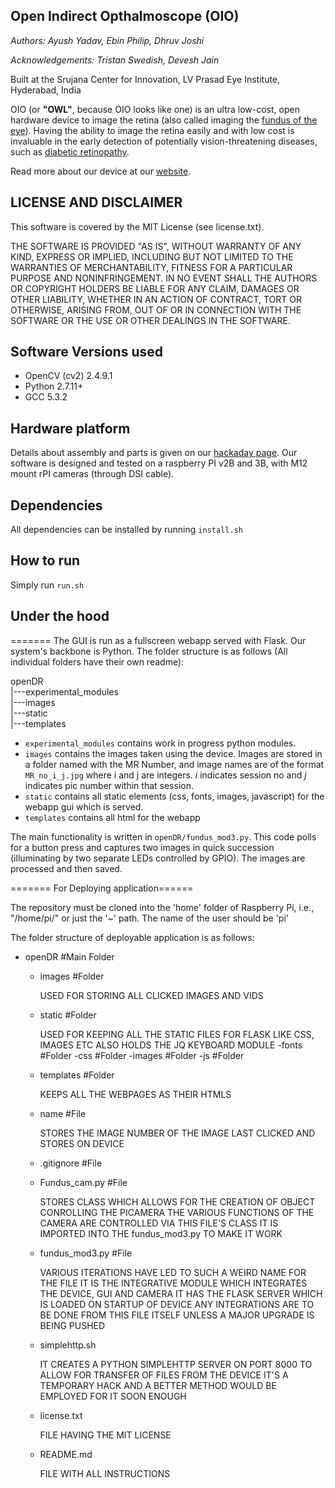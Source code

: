 ## Open Indirect Opthalmoscope (OIO)
_Authors: Ayush Yadav, Ebin Philip, Dhruv Joshi_

_Acknowledgements: Tristan Swedish, Devesh Jain_

Built at the Srujana Center for Innovation, LV Prasad Eye Institute, Hyderabad, India

OIO (or **"OWL"**, because OIO looks like one) is an ultra low-cost, open hardware device to image the retina (also called imaging the [fundus of the eye](https://en.wikipedia.org/wiki/Fundus_(eye))). Having the ability to image the retina easily and with low cost is invaluable in the early detection of potentially vision-threatening diseases, such as [diabetic retinopathy](https://en.wikipedia.org/wiki/Diabetic_retinopathy).

Read more about our device at our [website](http://lvpmitra.com/oio#introduction).

## LICENSE AND DISCLAIMER
This software is covered by the MIT License (see license.txt). 

THE SOFTWARE IS PROVIDED "AS IS", WITHOUT WARRANTY OF ANY KIND, EXPRESS OR
IMPLIED, INCLUDING BUT NOT LIMITED TO THE WARRANTIES OF MERCHANTABILITY,
FITNESS FOR A PARTICULAR PURPOSE AND NONINFRINGEMENT. IN NO EVENT SHALL THE
AUTHORS OR COPYRIGHT HOLDERS BE LIABLE FOR ANY CLAIM, DAMAGES OR OTHER
LIABILITY, WHETHER IN AN ACTION OF CONTRACT, TORT OR OTHERWISE, ARISING FROM,
OUT OF OR IN CONNECTION WITH THE SOFTWARE OR THE USE OR OTHER DEALINGS IN THE
SOFTWARE.

## Software Versions used
* OpenCV (cv2) 2.4.9.1
* Python 2.7.11+
* GCC 5.3.2

## Hardware platform
Details about assembly and parts is given on our [hackaday page](https://hackaday.io/project/11943-open-indirect-ophthalmoscope). Our software is designed and tested on a raspberry PI v2B and 3B, with M12 mount rPI cameras (through DSI cable).

## Dependencies
All dependencies can be installed by running `install.sh`

## How to run
Simply run `run.sh`

## Under the hood


=======
The GUI is run as a fullscreen webapp served with Flask. Our system's backbone is Python.
The folder structure is as follows (All individual folders have their own readme):


openDR  
   |---experimental_modules  
   |---images  
   |---static  
   |---templates  


* `experimental_modules` contains work in progress python modules. 
* `images` contains the images taken using the device. Images are stored in a folder named with the MR Number, and image names are of the format `MR_no_i_j.jpg` where i and j are integers. _i_ indicates session no and _j_ indicates pic number within that session.
* `static` contains all static elements (css, fonts, images, javascript) for the webapp gui which is served.
* `templates` contains all html for the webapp

The main functionality is written in `openDR/fundus_mod3.py`. This code polls for a button press and captures two images in quick succession (illuminating by two separate LEDs controlled by GPIO). The images are processed and then saved.

======= For Deploying application======

The repository must be cloned into the 'home' folder of Raspberry Pi, i.e., "/home/pi/" or just the '~' path. 
The name of the user should be 'pi'


The folder structure of deployable application is as follows:

- openDR #Main Folder

	- images #Folder
		
		USED FOR STORING ALL CLICKED IMAGES AND VIDS
	
	- static #Folder
		
		USED FOR KEEPING ALL THE STATIC FILES FOR FLASK LIKE CSS, IMAGES ETC
		ALSO HOLDS THE JQ KEYBOARD MODULE
		-fonts  #Folder
		-css    #Folder
		-images #Folder
		-js     #Folder
	
	- templates #Folder
		
		KEEPS ALL THE WEBPAGES AS THEIR HTMLS
	
	- name #File
		
		STORES THE IMAGE NUMBER OF THE IMAGE LAST CLICKED AND STORES ON DEVICE
	
	- .gitignore #File

	- Fundus_cam.py #File
		
		STORES CLASS WHICH ALLOWS FOR THE CREATION OF OBJECT CONROLLING THE PICAMERA
		THE VARIOUS FUNCTIONS OF THE CAMERA ARE CONTROLLED VIA THIS FILE'S CLASS
		IT IS IMPORTED INTO THE fundus_mod3.py TO MAKE IT WORK

	- fundus_mod3.py #File
		
		VARIOUS ITERATIONS HAVE LED TO SUCH A WEIRD NAME FOR THE FILE
		IT IS THE INTEGRATIVE MODULE WHICH INTEGRATES THE DEVICE, GUI AND CAMERA
		IT HAS THE FLASK SERVER WHICH IS LOADED ON STARTUP OF DEVICE
		ANY INTEGRATIONS ARE TO BE DONE FROM THIS FILE ITSELF UNLESS A MAJOR UPGRADE IS BEING PUSHED


	- simplehttp.sh
		
		IT CREATES A PYTHON SIMPLEHTTP SERVER ON PORT 8000 TO ALLOW FOR TRANSFER OF FILES FROM THE DEVICE
		IT'S A TEMPORARY HACK AND A BETTER METHOD WOULD BE EMPLOYED FOR IT SOON ENOUGH

	- license.txt
		
		FILE HAVING THE MIT LICENSE

	- README.md
		
		FILE WITH ALL INSTRUCTIONS